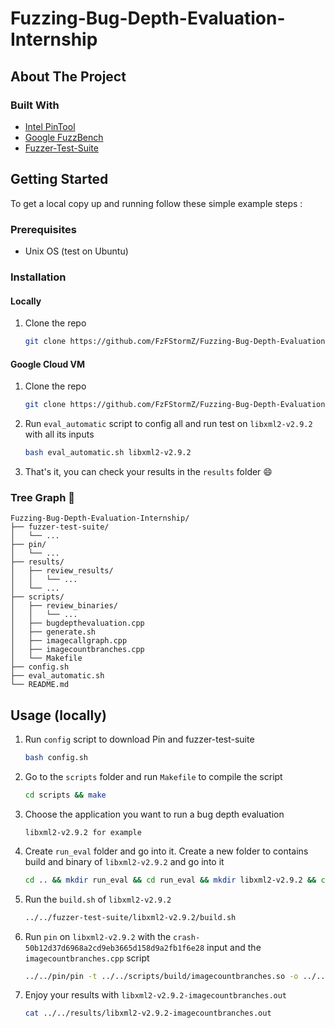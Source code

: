 # Fuzzing-Bug-Depth-Evaluation-Internship


## About The Project

### Built With
* [Intel PinTool](https://software.intel.com/content/www/us/en/develop/articles/pin-a-dynamic-binary-instrumentation-tool.html)
* [Google FuzzBench](https://jquery.com)
* [Fuzzer-Test-Suite](https://laravel.com)


## Getting Started 

To get a local copy up and running follow these simple example steps :

### Prerequisites

* Unix OS (test on Ubuntu)

### Installation

#### Locally

1. Clone the repo
   ```sh
   git clone https://github.com/FzFStormZ/Fuzzing-Bug-Depth-Evaluation-Internship.git
   ```

#### Google Cloud VM

1. Clone the repo
   ```sh
   git clone https://github.com/FzFStormZ/Fuzzing-Bug-Depth-Evaluation-Internship.git
   ```
2. Run `eval_automatic` script to config all and run test on `libxml2-v2.9.2` with all its inputs
   ```sh
   bash eval_automatic.sh libxml2-v2.9.2
   ```
3. That's it, you can check your results in the `results` folder :smile:


### Tree Graph :evergreen_tree:

```
Fuzzing-Bug-Depth-Evaluation-Internship/
├── fuzzer-test-suite/
│   └── ...
├── pin/
│   └── ...
├── results/
│   ├── review_results/
│   │   └── ...
│   └── ...
├── scripts/
│   ├── review_binaries/
│   │   └── ...
│   ├── bugdepthevaluation.cpp
│   ├── generate.sh
│   ├── imagecallgraph.cpp
│   ├── imagecountbranches.cpp
│   └── Makefile
├── config.sh
├── eval_automatic.sh
└── README.md
   ```


## Usage (locally)

1. Run `config` script to download Pin and fuzzer-test-suite
	```sh
	bash config.sh
	```

2. Go to the `scripts` folder and run `Makefile` to compile the script 
	```sh
	cd scripts && make 
	```

3. Choose the application you want to run a bug depth evaluation
	```
	libxml2-v2.9.2 for example
	```
	
4. Create `run_eval` folder and go into it. Create a new folder to contains build and binary of `libxml2-v2.9.2` and go into it
	```sh
	cd .. && mkdir run_eval && cd run_eval && mkdir libxml2-v2.9.2 && cd libxml2-v2.9.2
	```

5. Run the `build.sh` of `libxml2-v2.9.2`
	```sh
	../../fuzzer-test-suite/libxml2-v2.9.2/build.sh
	```
	
6. Run `pin` on `libxml2-v2.9.2` with the `crash-50b12d37d6968a2cd9eb3665d158d9a2fb1f6e28` input and the `imagecountbranches.cpp` script
	```sh
	../../pin/pin -t ../../scripts/build/imagecountbranches.so -o ../../results/libxml2-v2.9.2-imagecountbranches.out -- ./libxml2-v2.9.2-fsanitize_fuzzer ../../fuzzer-test-suite/libxml2-v2.9.2/crash-50b12d37d6968a2cd9eb3665d158d9a2fb1f6e28
	```

7. Enjoy your results with `libxml2-v2.9.2-imagecountbranches.out`
	```sh
	cat ../../results/libxml2-v2.9.2-imagecountbranches.out
	```
